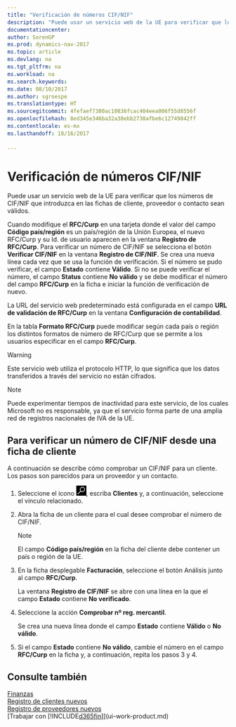 ```yaml
---
title: "Verificación de números CIF/NIF"
description: "Puede usar un servicio web de la UE para verificar que los números de CIF/NIF que introduzca en las fichas de cliente, proveedor o contacto sean válidos."
documentationcenter: 
author: SorenGP
ms.prod: dynamics-nav-2017
ms.topic: article
ms.devlang: na
ms.tgt_pltfrm: na
ms.workload: na
ms.search.keywords: 
ms.date: 08/10/2017
ms.author: sgroespe
ms.translationtype: HT
ms.sourcegitcommit: 4fefaef7380ac10836fcac404eea006f55d8556f
ms.openlocfilehash: 8ed345e346ba32a38ebb2738afbe6c12749842ff
ms.contentlocale: es-mx
ms.lasthandoff: 10/16/2017

---
```

# <a name="how-to-verify-vat-registration-numbers"></a>Verificación de números CIF/NIF
Puede usar un servicio web de la UE para verificar que los números de CIF/NIF que introduzca en las fichas de cliente, proveedor o contacto sean válidos.  

 Cuando modifique el **RFC/Curp** en una tarjeta donde el valor del campo **Código país/región** es un país/región de la Unión Europea, el nuevo RFC/Curp y su Id. de usuario aparecen en la ventana **Registro de RFC/Curp**. Para verificar un número de CIF/NIF se selecciona el botón **Verificar CIF/NIF** en la ventana **Registro de CIF/NIF**. Se crea una nueva línea cada vez que se usa la función de verificación. Si el número se pudo verificar, el campo **Estado** contiene **Válido**. Si no se puede verificar el número, el campo **Status** contiene **No válido** y se debe modificar el número del campo **RFC/Curp** en la ficha e iniciar la función de verificación de nuevo.  

 La URL del servicio web predeterminado está configurada en el campo **URL de validación de RFC/Curp** en la ventana **Configuración de contabilidad**.  

 En la tabla **Formato RFC/Curp** puede modificar según cada país o región los distintos formatos de número de RFC/Curp que se permite a los usuarios especificar en el campo **RFC/Curp**.  

> [!WARNING]  
>  Este servicio web utiliza el protocolo HTTP, lo que significa que los datos transferidos a través del servicio no están cifrados.  

> [!NOTE]  
>  Puede experimentar tiempos de inactividad para este servicio, de los cuales Microsoft no es responsable, ya que el servicio forma parte de una amplia red de registros nacionales de IVA de la UE.  

## <a name="to-verify-a-vat-registration-number-from-a-customer-card"></a>Para verificar un número de CIF/NIF desde una ficha de cliente  
A continuación se describe cómo comprobar un CIF/NIF para un cliente. Los pasos son parecidos para un proveedor y un contacto.   
1.  Seleccione el icono ![Buscar página o informe](media/ui-search/search_small.png "icono Buscar página o informe"), escriba **Clientes** y, a continuación, seleccione el vínculo relacionado.  

2.  Abra la ficha de un cliente para el cual desee comprobar el número de CIF/NIF.  

    > [!NOTE]  
    >  El campo **Código país/región** en la ficha del cliente debe contener un país o región de la UE.  
3.  En la ficha desplegable **Facturación**, seleccione el botón Análisis junto al campo **RFC/Curp**.  

    La ventana **Registro de CIF/NIF** se abre con una línea en la que el campo **Estado** contiene **No verificado**.  
4.  Seleccione la acción **Comprobar nº reg. mercantil**.  

     Se crea una nueva línea donde el campo **Estado** contiene **Válido** o **No válido**.  
5.  Si el campo **Estado** contiene **No válido**, cambie el número en el campo **RFC/Curp** en la ficha y, a continuación, repita los pasos 3 y 4.  

## <a name="see-also"></a>Consulte también  
[Finanzas](finance.md)  
[Registro de clientes nuevos](sales-how-register-new-customers.md)  
[Registro de proveedores nuevos](purchasing-how-register-new-vendors.md)  
[Trabajar con [!INCLUDE[d365fin](includes/d365fin_md.md)]](ui-work-product.md)

